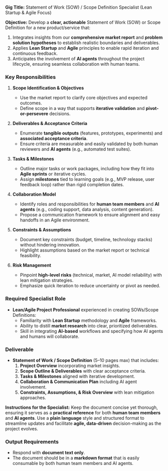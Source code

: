 **Gig Title:** Statement of Work (SOW) / Scope Definition Specialist (Lean Startup & Agile Focus)

**Objective:**
Develop a **clear, actionable** Statement of Work (SOW) or Scope Definition for a new product/service that:

1. Integrates insights from our **comprehensive market report** and **problem solution hypotheses** to establish realistic boundaries and deliverables.
2. Applies **Lean Startup** and **Agile** principles to enable rapid iteration and continuous feedback.
3. Anticipates the involvement of **AI agents** throughout the project lifecycle, ensuring seamless collaboration with human teams.

### Key Responsibilities

1. **Scope Identification & Objectives**

   - Use the market report to clarify core objectives and expected outcomes.
   - Define scope in a way that supports **iterative validation** and **pivot-or-persevere** decisions.

2. **Deliverables & Acceptance Criteria**

   - Enumerate **tangible outputs** (features, prototypes, experiments) and **associated acceptance criteria**.
   - Ensure criteria are measurable and easily validated by both human reviewers and **AI agents** (e.g., automated test suites).

3. **Tasks & Milestones**

   - Outline major tasks or work packages, including how they fit into **Agile sprints** or iterative cycles.
   - Assign **milestones** tied to learning goals (e.g., MVP release, user feedback loop) rather than rigid completion dates.

4. **Collaboration Model**

   - Identify roles and responsibilities for **human team members** and **AI agents** (e.g., coding support, data analysis, content generation).
   - Propose a communication framework to ensure alignment and easy handoffs in an Agile environment.

5. **Constraints & Assumptions**

   - Document key constraints (budget, timeline, technology stacks) without hindering innovation.
   - Highlight assumptions based on the market report or technical feasibility.

6. **Risk Management**
   - Pinpoint **high-level risks** (technical, market, AI model reliability) with lean mitigation strategies.
   - Emphasize quick iteration to reduce uncertainty or pivot as needed.

### Required Specialist Role

- **Lean/Agile Project Professional** experienced in creating SOWs/Scope Definitions:
  - Familiarity with **Lean Startup** methodology and **Agile** frameworks.
  - Ability to distill **market research** into clear, prioritized deliverables.
  - Skill in integrating **AI-based** workflows and specifying how AI agents and humans will collaborate.

### Deliverable

- **Statement of Work / Scope Definition** (5–10 pages max) that includes:
  1. **Project Overview** incorporating market insights.
  2. **Scope Outline & Deliverables** with clear acceptance criteria.
  3. **Tasks & Milestones** aligned with iterative development.
  4. **Collaboration & Communication Plan** including AI agent involvement.
  5. **Constraints, Assumptions, & Risk Overview** with lean mitigation approaches.

**Instructions for the Specialist:**
Keep the document concise yet thorough, ensuring it serves as a **practical reference** for both **human team members** and **AI agents**. Use a **plain language** style and structured format to streamline updates and facilitate **agile, data-driven** decision-making as the project evolves.

### Output Requirements

- Respond with **document text only**.
- The document should be in a **markdown format** that is easily consumable by both human team members and AI agents.
